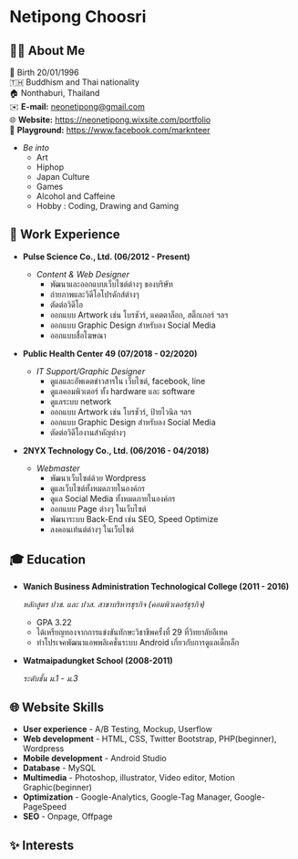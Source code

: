 # Netipong Choosri

## 🙋‍♂️ About Me

👶 Birth 20/01/1996 <br/>
 🇹🇭  Buddhism and Thai nationality <br/>
🏠 Nonthaburi, Thailand <br/>
✉️ **E-mail:** neonetipong@gmail.com <br/> 
🌐 **Website:** https://neonetipong.wixsite.com/portfolio <br/> 
🎌 **Playground:** https://www.facebook.com/marknteer <br/> 

* *Be into*
  * Art
  * Hiphop
  * Japan Culture
  * Games
  * Alcohol and Caffeine
  * Hobby : Coding, Drawing and Gaming

## 💼 Work Experience

* **Pulse Science Co., Ltd. (06/2012 - Present)**

  * *Content & Web Designer*
    * พัฒนาและออกแบบเว็บไซต์ต่างๆ ของบริษัท
    * ถ่ายภาพและวิดีโอโปรดักส์ต่างๆ
    * ตัดต่อวิดีโอ
    * ออกแบบ Artwork เช่น โบรชัวร์, แคตตาล็อก, สติ๊กเกอร์ ฯลฯ
    * ออกแบบ Graphic Design สำหรับลง Social Media
    * ออกแบบสื่อโฆษณา

* **Public Health Center 49 (07/2018 - 02/2020)**

  * *IT Support/Graphic Designer*
    * ดูแลและอัพเดตข่าวสารใน เว็บไซต์, facebook, line
    * ดูแลคอมพิวเตอร์ ทั้ง hardware และ software
    * ดูแลระบบ network
    * ออกแบบ Artwork เช่น โบรชัวร์, ป้ายไวนิล ฯลฯ
    * ออกแบบ Graphic Design สำหรับลง Social Media
    * ตัดต่อวิดีโองานสำคัญต่างๆ

* **2NYX Technology Co., Ltd. (06/2016 - 04/2018)**

  * *Webmaster*
    * พัฒนาเว็บไซต์ด้วย Wordpress
    * ดูแลเว็บไซต์ทั้งหมดภายในองค์กร
    * ดูแล Social Media ทั้งหมดภายในองค์กร
    * ออกแบบ Page ต่างๆ ในเว็บไซต์
    * พัฒนาระบบ Back-End เช่น SEO, Speed Optimize
    * ลงคอนเท้นต์ต่างๆ ในเว็บไซต์
    
## 🎓 Education

* **Wanich Business Administration Technological College (2011 - 2016)**

    *หลักสูตร ปวช. และ ปวส. สาขาบริหารธุรกิจ (คอมพิวเตอร์ธุรกิจ)*
    * GPA 3.22
    * ได้เหรียญทองจากการแข่งขันทักษะวิชาชีพครั้งที่ 29 ที่วิทยาลัยอีเทค
    * ทำโปรเจคพัฒนาแอพพลิเคชั่นระบบ Android เกี่ยวกับการดูแลเด็กเล็ก

* **Watmaipadungket School (2008-2011)**

    *ระดับชั้น ม.1 - ม.3* 

## 🌐 Website Skills

* **User experience** - A/B Testing, Mockup, Userflow
* **Web development** - HTML, CSS, Twitter Bootstrap, PHP(beginner), Wordpress
* **Mobile development** - Android Studio
* **Database** - MySQL
* **Multimedia** - Photoshop, illustrator, Video editor, Motion Graphic(beginner)
* **Optimization** - Google-Analytics, Google-Tag Manager, Google-PageSpeed
* **SEO** - Onpage, Offpage

## ✨ Interests


